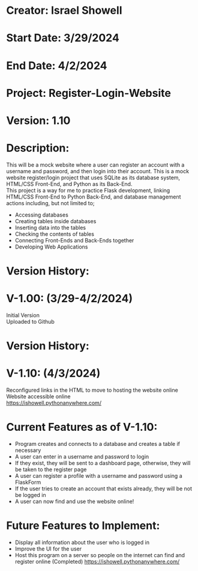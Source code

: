 # Creator: Israel Showell
# Start Date: 3/29/2024
# End Date: 4/2/2024
# Project: Register-Login-Website
# Version: 1.10

# Description:
This will be a mock website where a user can register an account with a username and password, and then login into their account.
This is a mock website register/login project that uses SQLite as its database system, HTML/CSS Front-End, and Python as its Back-End. <br>
This project is a way for me to practice Flask development, linking HTML/CSS Front-End to Python Back-End,
and database management actions including, but not limited to; 

- Accessing databases 
- Creating tables inside databases 
- Inserting data into the tables 
- Checking the contents of tables
- Connecting Front-Ends and Back-Ends together
- Developing Web Applications

# Version History:
# V-1.00: (3/29-4/2/2024)
Initial Version <br>
Uploaded to Github

# Version History:
# V-1.10: (4/3/2024)
Reconfigured links in the HTML to move to hosting the website online <br>
Website accessible online <br>
https://ishowell.pythonanywhere.com/

# Current Features as of V-1.10:
- Program creates and connects to a database and creates a table if necessary
- A user can enter in a username and password to login 
- If they exist, they will be sent to a dashboard page, otherwise, they will be taken to the register page
- A user can register a profile with a username and password using a FlaskForm
- If the user tries to create an account that exists already, they will be not be logged in
- A user can now find and use the website online!

# Future Features to Implement:
- Display all information about the user who is logged in
- Improve the UI for the user
- Host this program on a server so people on the internet can find and register online (Completed)
https://ishowell.pythonanywhere.com/


